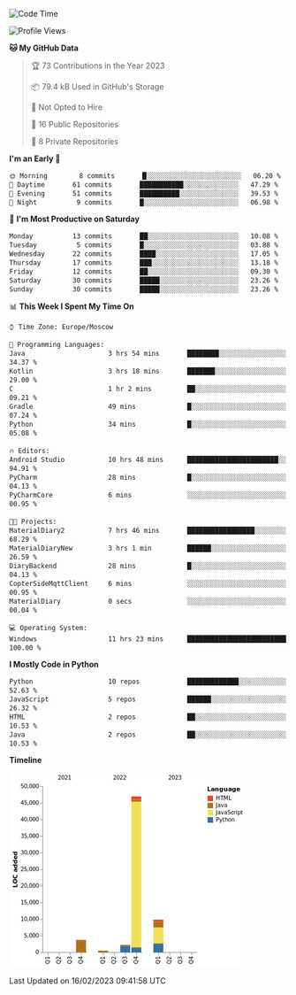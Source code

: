 <!--START_SECTION:waka-->
![Code Time](http://img.shields.io/badge/Code%20Time-30%20hrs%202%20mins-blue)

![Profile Views](http://img.shields.io/badge/Profile%20Views-1-blue)

**🐱 My GitHub Data** 

> 🏆 73 Contributions in the Year 2023
 > 
> 📦 79.4 kB Used in GitHub's Storage 
 > 
> 🚫 Not Opted to Hire
 > 
> 📜 16 Public Repositories 
 > 
> 🔑 8 Private Repositories  
 > 
**I'm an Early 🐤** 

```text
🌞 Morning        8 commits       █░░░░░░░░░░░░░░░░░░░░░░░░   06.20 % 
🌆 Daytime       61 commits       ███████████░░░░░░░░░░░░░░   47.29 % 
🌃 Evening       51 commits       ██████████░░░░░░░░░░░░░░░   39.53 % 
🌙 Night          9 commits       █░░░░░░░░░░░░░░░░░░░░░░░░   06.98 % 

```
📅 **I'm Most Productive on Saturday** 

```text
Monday          13 commits       ██░░░░░░░░░░░░░░░░░░░░░░░   10.08 % 
Tuesday          5 commits       █░░░░░░░░░░░░░░░░░░░░░░░░   03.88 % 
Wednesday       22 commits       ████░░░░░░░░░░░░░░░░░░░░░   17.05 % 
Thursday        17 commits       ███░░░░░░░░░░░░░░░░░░░░░░   13.18 % 
Friday          12 commits       ██░░░░░░░░░░░░░░░░░░░░░░░   09.30 % 
Saturday        30 commits       █████░░░░░░░░░░░░░░░░░░░░   23.26 % 
Sunday          30 commits       █████░░░░░░░░░░░░░░░░░░░░   23.26 % 

```


📊 **This Week I Spent My Time On** 

```text
⌚︎ Time Zone: Europe/Moscow

💬 Programming Languages: 
Java                     3 hrs 54 mins       ████████░░░░░░░░░░░░░░░░░   34.37 % 
Kotlin                   3 hrs 18 mins       ███████░░░░░░░░░░░░░░░░░░   29.00 % 
C                        1 hr 2 mins         ██░░░░░░░░░░░░░░░░░░░░░░░   09.21 % 
Gradle                   49 mins             █░░░░░░░░░░░░░░░░░░░░░░░░   07.24 % 
Python                   34 mins             █░░░░░░░░░░░░░░░░░░░░░░░░   05.08 % 

🔥 Editors: 
Android Studio           10 hrs 48 mins      ███████████████████████░░   94.91 % 
PyCharm                  28 mins             █░░░░░░░░░░░░░░░░░░░░░░░░   04.13 % 
PyCharmCore              6 mins              ░░░░░░░░░░░░░░░░░░░░░░░░░   00.95 % 

🐱‍💻 Projects: 
MaterialDiary2           7 hrs 46 mins       █████████████████░░░░░░░░   68.29 % 
MaterialDiaryNew         3 hrs 1 min         ██████░░░░░░░░░░░░░░░░░░░   26.59 % 
DiaryBackend             28 mins             █░░░░░░░░░░░░░░░░░░░░░░░░   04.13 % 
CopterSideMqttClient     6 mins              ░░░░░░░░░░░░░░░░░░░░░░░░░   00.95 % 
MaterialDiary            0 secs              ░░░░░░░░░░░░░░░░░░░░░░░░░   00.04 % 

💻 Operating System: 
Windows                  11 hrs 23 mins      █████████████████████████   100.00 % 

```

**I Mostly Code in Python** 

```text
Python                   10 repos            █████████████░░░░░░░░░░░░   52.63 % 
JavaScript               5 repos             ██████░░░░░░░░░░░░░░░░░░░   26.32 % 
HTML                     2 repos             ██░░░░░░░░░░░░░░░░░░░░░░░   10.53 % 
Java                     2 repos             ██░░░░░░░░░░░░░░░░░░░░░░░   10.53 % 

```


**Timeline**

![Chart not found](https://raw.githubusercontent.com/Adlemex/Adlemex/main/charts/bar_graph.png) 


 Last Updated on 16/02/2023 09:41:58 UTC
<!--END_SECTION:waka-->
